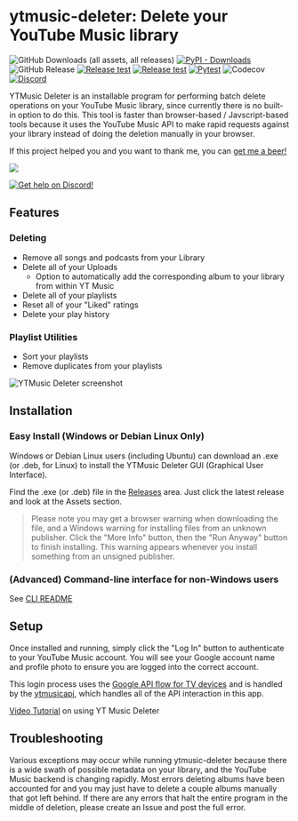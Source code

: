 # ytmusic-deleter: Delete your YouTube Music library
![GitHub Downloads (all assets, all releases)](https://img.shields.io/github/downloads/apastel/ytmusic-deleter/total?label=.exe%20Downloads)
[![PyPI - Downloads](https://img.shields.io/pypi/dm/ytmusic-deleter?logo=pypi&logoColor=yellow&label=PyPI%20Downloads)](https://pypi.org/project/ytmusic-deleter/)
![GitHub Release](https://img.shields.io/github/v/release/apastel/ytmusic-deleter)
[![Release test](https://github.com/apastel/ytmusic-deleter/actions/workflows/build-exe.yml/badge.svg)](https://github.com/apastel/ytmusic-deleter/actions/workflows/build-exe.yml)
[![Release test](https://github.com/apastel/ytmusic-deleter/actions/workflows/build-deb.yml/badge.svg)](https://github.com/apastel/ytmusic-deleter/actions/workflows/build-deb.yml)
[![Pytest](https://github.com/apastel/ytmusic-deleter/actions/workflows/pytest.yml/badge.svg)](https://github.com/apastel/ytmusic-deleter/actions/workflows/pytest.yml)
![Codecov](https://img.shields.io/codecov/c/github/apastel/ytmusic-deleter?color=green)
[![Discord](https://img.shields.io/discord/1156973782741827686?logo=discord)](https://discord.gg/M9t5H8njrM)

YTMusic Deleter is an installable program for performing batch delete operations on your YouTube Music library, since
currently there is no built-in option to do this. This tool is faster than browser-based / Javscript-based tools because
it uses the YouTube Music API to make rapid requests against your library instead of doing the deletion manually in your browser.

If this project helped you and you want to thank me, you can <a href="https://www.buymeacoffee.com/jewbix.cube">get me a beer!</a>

<a href="https://www.buymeacoffee.com/jewbix.cube"><img src="https://img.buymeacoffee.com/button-api/?text=Buy me a beer&emoji=🍻&slug=jewbix.cube&button_colour=FFDD00&font_colour=000000&font_family=Arial&outline_colour=000000&coffee_colour=ffffff"></a>

[![Get help on Discord!](https://invidget.switchblade.xyz/M9t5H8njrM)](https://discord.gg/M9t5H8njrM)


Features
--------
### Deleting
* Remove all songs and podcasts from your Library
* Delete all of your Uploads
  * Option to automatically add the corresponding album to your library from within YT Music
* Delete all of your playlists
* Reset all of your "Liked" ratings
* Delete your play history
### Playlist Utilities
* Sort your playlists
* Remove duplicates from your playlists

![YTMusic Deleter screenshot](https://i.imgur.com/TVpB6xY.gif)  

## Installation
### Easy Install (Windows or Debian Linux Only)
Windows or Debian Linux users (including Ubuntu) can download an .exe (or .deb, for Linux) to install the YTMusic Deleter GUI (Graphical User Interface).

Find the .exe (or .deb) file in the [Releases](https://github.com/apastel/ytmusic-deleter/releases) area. Just click the latest release and look at the Assets section.  
> Please note you may get a browser warning when downloading the file, and a Windows warning for installing files from an unknown publisher. Click the "More Info" button, then the "Run Anyway" button to finish installing. This warning appears whenever you install something from an unsigned publisher.

### (Advanced) Command-line interface for non-Windows users
See [CLI README](ytmusic_deleter/README.md) 

## Setup
Once installed and running, simply click the "Log In" button to authenticate to your YouTube Music account.
You will see your Google account name and profile photo to ensure you are logged into the correct account.

This login process uses the [Google API flow for TV devices](https://developers.google.com/youtube/v3/guides/auth/devices)
and is handled by the [ytmusicapi](https://ytmusicapi.readthedocs.io/en/stable/setup/oauth.html), which handles all of the
API interaction in this app.

[Video Tutorial](https://youtu.be/oV-yLi1AW1c) on using YT Music Deleter


## Troubleshooting
Various exceptions may occur while running ytmusic-deleter because there is a wide swath of possible metadata on your library, and the YouTube Music backend is changing rapidly. Most errors deleting albums have been accounted for and you may just have to delete a couple albums manually that got left behind. If there are any errors that halt the entire program in the middle of deletion, please create an Issue and post the full error.
